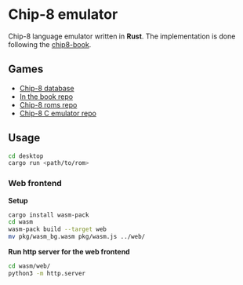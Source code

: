 # Chip-8 emulator

Chip-8 language emulator written in **Rust**. The implementation is done following the [chip8-book](https://github.com/aquova/chip8-book).

## Games

- [Chip-8 database](https://archive.org/details/chip-8-games)
- [In the book repo](https://github.com/aquova/chip8-book/tree/master/roms)
- [Chip-8 roms repo](https://github.com/kripod/chip8-roms)
- [Chip-8 C emulator repo](https://github.com/dmatlack/chip8)

## Usage

```sh
cd desktop
cargo run <path/to/rom>
```

### Web frontend

**Setup**

```sh
cargo install wasm-pack
cd wasm
wasm-pack build --target web
mv pkg/wasm_bg.wasm pkg/wasm.js ../web/
```

**Run http server for the web frontend**

```sh
cd wasm/web/
python3 -m http.server
```

